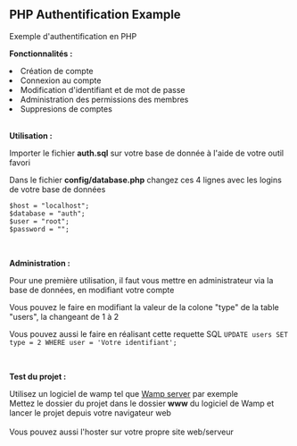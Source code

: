 <h2>PHP Authentification Example</h2>

Exemple d'authentification en PHP

__Fonctionnalités :__

<li>Création de compte</li>
<li>Connexion au compte</li>
<li>Modification d'identifiant et de mot de passe</li>
<li>Administration des permissions des membres</li>
<li>Suppresions de comptes</li>

<br>

__Utilisation :__

Importer le fichier __auth.sql__ sur votre base de donnée à l'aide de votre outil favori

Dans le fichier __config/database.php__ changez ces 4 lignes avec les logins de votre base de données

```
$host = "localhost";
$database = "auth";
$user = "root";
$password = "";
```

<br>

__Administration :__

Pour une première utilisation, il faut vous mettre en administrateur via la base de données, en modifiant votre compte

Vous pouvez le faire en modifiant la valeur de la colone "type" de la table "users", la changeant de 1 à 2

Vous pouvez aussi le faire en réalisant cette requette SQL ```UPDATE users SET type = 2 WHERE user = 'Votre identifiant';```

<br>

__Test du projet :__

Utilisez un logiciel de wamp tel que [Wamp server](https://www.wampserver.com/) par exemple
<br>
Mettez le dossier du projet dans le dossier __www__ du logiciel de Wamp et lancer le projet depuis votre navigateur web
<br><br>
Vous pouvez aussi l'hoster sur votre propre site web/serveur
